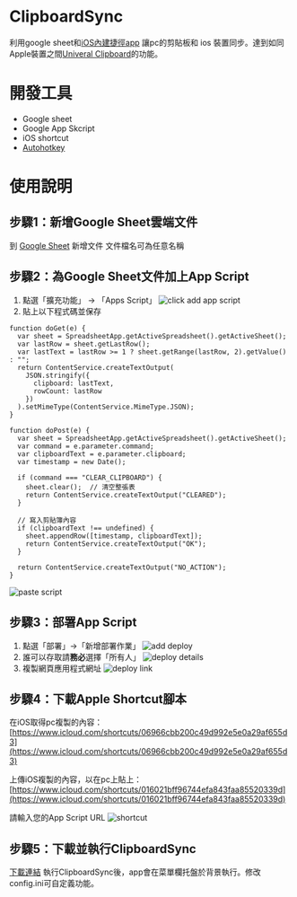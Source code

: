 # ClipboardSync
利用google sheet和[iOS內建捷徑app](https://apps.apple.com/us/app/shortcuts/id915249334) 讓pc的剪貼板和 ios 裝置同步。達到如同Apple裝置之間[Univeral Clipboard](https://support.apple.com/en-us/102430)的功能。

# 開發工具

- Google sheet
- Google App Skcript
- iOS shortcut
- [Autohotkey](https://www.autohotkey.com/)

# 使用說明

## 步驟1：新增Google Sheet雲端文件
到 [Google Sheet](https://docs.google.com/spreadsheets/u/0/) 新增文件
文件檔名可為任意名稱

## 步驟2：為Google Sheet文件加上App Script
1. 點選「擴充功能」 → 「Apps Script」
![click add app script](./images/click-app-script.png)
2. 貼上以下程式碼並保存
```
function doGet(e) {
  var sheet = SpreadsheetApp.getActiveSpreadsheet().getActiveSheet();
  var lastRow = sheet.getLastRow();
  var lastText = lastRow >= 1 ? sheet.getRange(lastRow, 2).getValue() : "";
  return ContentService.createTextOutput(
    JSON.stringify({
      clipboard: lastText,
      rowCount: lastRow
    })
  ).setMimeType(ContentService.MimeType.JSON);
}

function doPost(e) {
  var sheet = SpreadsheetApp.getActiveSpreadsheet().getActiveSheet();
  var command = e.parameter.command;
  var clipboardText = e.parameter.clipboard;
  var timestamp = new Date();

  if (command === "CLEAR_CLIPBOARD") {
    sheet.clear();  // 清空整張表
    return ContentService.createTextOutput("CLEARED");
  }

  // 寫入剪貼簿內容
  if (clipboardText !== undefined) {
    sheet.appendRow([timestamp, clipboardText]);
    return ContentService.createTextOutput("OK");
  }

  return ContentService.createTextOutput("NO_ACTION");
}
```
![paste script](./images/paste-script.png)

## 步驟3：部署App Script
1. 點選「部署」→「新增部署作業」
![add deploy](./images/add-deploy.png)
2. 誰可以存取請**務必**選擇「所有人」
![deploy details](./images/deploy-details.png)
3. 複製網頁應用程式網址
![deploy link](./images/deploy-link.png)
## 步驟4：下載Apple Shortcut腳本
在iOS取得pc複製的內容：[https://www.icloud.com/shortcuts/06966cbb200c49d992e5e0a29af655d3](https://www.icloud.com/shortcuts/06966cbb200c49d992e5e0a29af655d3) 

上傳iOS複製的內容，以在pc上貼上：[https://www.icloud.com/shortcuts/016021bff96744efa843faa85520339d](https://www.icloud.com/shortcuts/016021bff96744efa843faa85520339d)

請輸入您的App Script URL
![shortcut](./images/shortcut.png)

## 步驟5：下載並執行ClipboardSync
[下載連結](https://github.com/y1lichen/clipboard-sync/releases/)
執行ClipboardSync後，app會在菜單欄托盤於背景執行。修改config.ini可自定義功能。